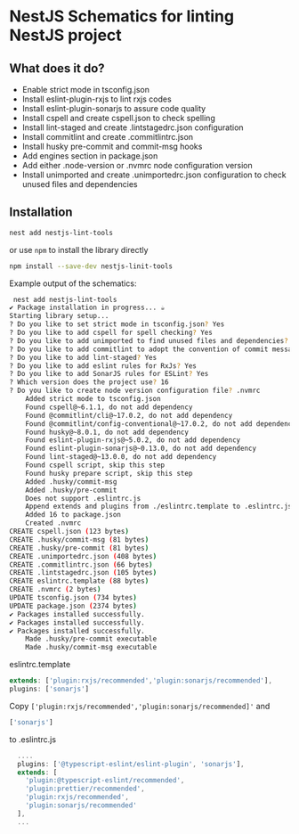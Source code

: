 # NestJS Schematics for linting NestJS project    

## What does it do?
- Enable strict mode in tsconfig.json
- Install eslint-plugin-rxjs to lint rxjs codes
- Install eslint-plugin-sonarjs to assure code quality
- Install cspell and create cspell.json to check spelling
- Install lint-staged and create .lintstagedrc.json configuration
- Install commitlint and create .commitlintrc.json
- Install husky pre-commit and commit-msg hooks
- Add engines section in package.json
- Add either .node-version or .nvmrc node configuration version
- Install unimported and create .unimportedrc.json configuration to check unused files and dependencies

## Installation

```bash
nest add nestjs-lint-tools
```

or use ```npm``` to install the library directly
```bash
npm install --save-dev nestjs-linit-tools
```

Example output of the schematics:

``` bash
 nest add nestjs-lint-tools
✔ Package installation in progress... ☕
Starting library setup...
? Do you like to set strict mode in tsconfig.json? Yes
? Do you like to add cspell for spell checking? Yes
? Do you like to add unimported to find unused files and dependencies? Yes
? Do you like to add commitlint to adopt the convention of commit message? Yes
? Do you like to add lint-staged? Yes
? Do you like to add eslint rules for RxJs? Yes
? Do you like to add SonarJS rules for ESLint? Yes
? Which version does the project use? 16
? Do you like to create node version configuration file? .nvmrc
    Added strict mode to tsconfig.json
    Found cspell@~6.1.1, do not add dependency
    Found @commitlint/cli@~17.0.2, do not add dependency
    Found @commitlint/config-conventional@~17.0.2, do not add dependency
    Found husky@~8.0.1, do not add dependency
    Found eslint-plugin-rxjs@~5.0.2, do not add dependency
    Found eslint-plugin-sonarjs@~0.13.0, do not add dependency
    Found lint-staged@~13.0.0, do not add dependency
    Found cspell script, skip this step
    Found husky prepare script, skip this step
    Added .husky/commit-msg
    Added .husky/pre-commit
    Does not support .eslintrc.js
    Append extends and plugins from ./eslintrc.template to .eslintrc.js. Then, delete the template file.
    Added 16 to package.json
    Created .nvmrc
CREATE cspell.json (123 bytes)
CREATE .husky/commit-msg (81 bytes)
CREATE .husky/pre-commit (81 bytes)
CREATE .unimportedrc.json (408 bytes)
CREATE .commitlintrc.json (66 bytes)
CREATE .lintstagedrc.json (105 bytes)
CREATE eslintrc.template (88 bytes)
CREATE .nvmrc (2 bytes)
UPDATE tsconfig.json (734 bytes)
UPDATE package.json (2374 bytes)
✔ Packages installed successfully.
✔ Packages installed successfully.
✔ Packages installed successfully.
    Made .husky/pre-commit executable
    Made .husky/commit-msg executable
```

eslintrc.template
```javascript
extends: ['plugin:rxjs/recommended','plugin:sonarjs/recommended'],
plugins: ['sonarjs']
```

Copy ```['plugin:rxjs/recommended','plugin:sonarjs/recommended]'``` and 

```javascript
['sonarjs']
```
to .eslintrc.js

```javascript
  ....
  plugins: ['@typescript-eslint/eslint-plugin', 'sonarjs'],
  extends: [
    'plugin:@typescript-eslint/recommended',
    'plugin:prettier/recommended',
    'plugin:rxjs/recommended',
    'plugin:sonarjs/recommended'
  ],
  ...
```

